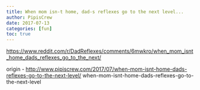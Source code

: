 ```yaml
---
title: When mom isn-t home, dad-s reflexes go to the next level...
author: PipisCrew
date: 2017-07-13
categories: [fun]
toc: true
---
```


https://www.reddit.com/r/DadReflexes/comments/6mwkro/when_mom_isnt_home_dads_reflexes_go_to_the_next/

origin - http://www.pipiscrew.com/2017/07/when-mom-isnt-home-dads-reflexes-go-to-the-next-level/ when-mom-isnt-home-dads-reflexes-go-to-the-next-level